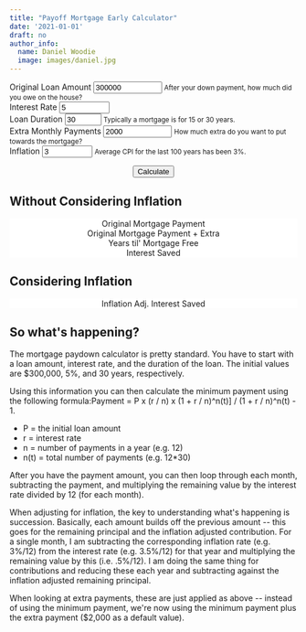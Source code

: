 ```yaml
---
title: "Payoff Mortgage Early Calculator"
date: '2021-01-01'
draft: no
author_info:
  name: Daniel Woodie
  image: images/daniel.jpg
---
```



<script src="https://unpkg.com/intersection-observer"></script>
<script src="https://unpkg.com/scrollama"></script>
<script src="https://d3js.org/d3.v6.js"></script>
<script src=//cdnjs.cloudflare.com/ajax/libs/seedrandom/2.3.10/seedrandom.min.js></script>

<main>
<form>
  <div class="container">
    <div class="row">
      <div class="form-group col-sm-3">
        <label for="original_loan_amount">Original Loan Amount</label>
        <input type="number" class="form-control" id="original_loan_amount" aria-describedby="original_loan_amount_help" value="300000" min="0" max="1000000000">
        <small id="original_loan_amount_help" class="form-text text-muted">After your down payment, how much did you owe on the house?</small>
      </div>
      <div class="form-group col-sm-2">
        <label for="interest_rate">Interest Rate</label>
        <input type="number" class="form-control" id="interest_rate" aria-describedby="annual_expenses_help" value="5" min="0" max="100" step=".01">
      </div>
      <div class="form-group col-sm-2">
        <label for="loan_duration">Loan Duration</label>
        <input type="number" class="form-control" id="loan_duration" aria-describedby="loan_duration" value="30" min="2" max="100">
        <small id="loan_duration_help" class="form-text text-muted">Typically a mortgage is for 15 or 30 years.</small>
      </div>
      <div class="form-group col-sm-3">
        <label for="extra_payments">Extra Monthly Payments</label>
        <input type="number" class="form-control" id="extra_payments" aria-describedby="extra_payments" value="2000" min="0" max="1000000000">
        <small id="extra_payments_help" class="form-text text-muted">How much extra do you want to put towards the mortgage?</small>
      </div>
      <div class="form-group col-sm-2">
        <label for="inflation_rate">Inflation</label>
        <input type="number" class="form-control" id="inflation_rate" aria-describedby="inflation_rate_help" value="3" min="0" max="100" step=".01">
        <small id="inflation_rate_help" class="form-text text-muted">Average CPI for the last 100 years has been 3%.</small>
      </div>
    </div>
  </div>
</form>

<section id="scrolly3">
    <div class="btn-holder">
    <button class="btn btn-primary vis-btn" onclick="runmortgagepayoff()">Calculate</button>
    </div>
    <figure>
      <div id="random_walk"></div>
    </figure>
</section>
<section>
<h2>Without Considering Inflation</h2>
  <figure>
    <div class="container">
        <div class="row">
          <div class="col-sm counter-header">Original Mortgage Payment
            <div id="original_mortgage_payment"></div>
          </div>
          <div class="col-sm counter-header">Original Mortgage Payment + Extra
            <div id="total_mortgage_payment"></div>
          </div>
          <div class="col-sm counter-header">Years til' Mortgage Free
            <div id="no_years_to_payoff"></div>
          </div>
          <div class="col-sm counter-header">Interest Saved
            <div id="amt_of_interest_saved"></div>
          </div>
        </div>
      </div>
  </figure>
<h2>Considering Inflation</h2>
  <figure>
    <div class="container">
        <div class="row">
          <div class="col-sm counter-header">Inflation Adj. Interest Saved
            <div id="infl_adj_amt_of_interest_saved"></div>
          </div>
        </div>
      </div>
  </figure>

</section>



## So what's happening?

The mortgage paydown calculator is pretty standard. You have to start with a loan amount, interest rate, and the duration of the loan. The initial values are $300,000, 5%, and 30 years, respectively.

Using this information you can then calculate the minimum payment using the following formula:Payment = P x (r / n) x (1 + r / n)^n(t)] / (1 + r / n)^n(t) - 1.

- P = the initial loan amount
- r = interest rate
- n = number of payments in a year (e.g. 12)
- n(t) = total number of payments (e.g. 12*30)

After you have the payment amount, you can then loop through each month, subtracting the payment, and multiplying the remaining value by the interest rate divided by 12 (for each month). 

When adjusting for inflation, the key to understanding what's happening is succession. Basically, each amount builds off the previous amount -- this goes for the remaining principal and the inflation adjusted contribution. For a single month, I am subtracting the corresponding inflation rate (e.g. 3%/12) from the interest rate (e.g. 3.5%/12) for that year and multiplying the remaining value by this (i.e. .5%/12). I am doing the same thing for contributions and reducing these each year and subtracting against the inflation adjusted remaining principal.

When looking at extra payments, these are just applied as above -- instead of using the minimum payment, we're now using the minimum payment plus the extra payment ($2,000 as a default value).

<section>


</section>
  
</main>


<style>

  #scrolly1, #scrolly2 {
    position: relative;
    background-color: #ffffff;
    padding: 1rem;
  }

  article {
    position: relative;
    padding: 0;
    max-width: 20rem;
    margin: 0 auto;
  }
  figure {
    position: -webkit-sticky;
    position: sticky;
    left: 0;
    width: 100%;
    margin: 0;
    -webkit-transform: translate3d(0, 0, 0);
    -moz-transform: translate3d(0, 0, 0);
    transform: translate3d(0, 0, 0);
    background-color: #fff;
    -webkit-transform:translateZ(0px);
    -moz-transform:translateZ(0px);
    -o-transform:translateZ(0px);
    transform:translateZ(0px);
    z-index:0;
  }
  
  figure p {
    text-align: center;
    padding: 1rem;
    position: absolute;
    top: 50%;
    left: 50%;
    -moz-transform: translate(-50%, -50%);
    -webkit-transform: translate(-50%, -50%);
    transform: translate(-50%, -50%);
    -webkit-transform:translateZ(0px);
    -moz-transform:translateZ(0px);
    -o-transform:translateZ(0px);
    transform:translateZ(0px);
    z-index:0;
    font-size: 8rem;
    font-weight: 900;
    color: #fff;
  }
  .step {
    position: relative;
    margin: 0 auto 2rem auto;
    color: #000000;
    background-color: #fff;
    border: 1px solid;
    box-shadow: 2px 5px 2px 2px #888888;
    text-align: center;
    -webkit-transform:translateZ(0px);
    -moz-transform:translateZ(1000px);
    -o-transform:translateZ(1000px);
    transform:translateZ(1000px);
    z-index:1000;
  }
  .step:last-child {
    margin-bottom: 80vh;
  }
  .step.is-active p {
    background-color: #3CB371;
    color: #fff;
  }
  .step p {
    text-align: center;
    padding: 1rem;
    font-size: 1.5rem;
    background-color: #d5d5d5;
    color: #fff;
  }
  .step div {
    padding-left: .5rem;
    padding-right: .5rem;
  }
  
  
  .btn-holder {
    text-align: center;
  }
  
  
  .overlay {
        fill: none;
        pointer-events: all;
    }

    .focus circle {
        fill: steelblue;
    }

    .tooltip {
        width: 150px;
        padding: 4px 10px;
        border: 1px solid #aaa;
        border-radius: 4px;
        box-shadow: 2px 2px 4px rgba(0,0,0,0.3);
        position: absolute;
        background-color: white;
        font-size: 14px;
        pointer-events: none;
        -webkit-transition: all 0.25s;
        -moz-transition: all 0.25s;
        -ms-transition: all 0.25s;
        -o-transition: all 0.25s;
        transition: all 0.25s;
        opacity: 1 !important;
    }

    .tooltip div {
        margin: 3px 0;
    }

    .tooltip-date, .tooltip-likes {
        font-weight: bold;
    }
    
    .counter-header {
      text-align:center;
    }
    
    #original_mortgage_payment, #total_mortgage_payment, #no_years_to_payoff, #amt_of_interest_saved, #infl_adj_amt_of_interest_saved {
      font-size: 40px;
    }

</style>



<script>

  
  // Calls for the final visualization
  // kick things off
  // set the dimensions and margins of the graph
  const margin_rw = {top: 10, right: 30, bottom: 30, left: 75},
    parentDivmd_rw = document.getElementById("random_walk");
    width_rw = parentDivmd_rw.clientWidth - margin_rw.left - margin_rw.right;
    height_rw = 400;
  
  const x_rw = d3.scaleLinear().range([0,width_rw]);
  const xAxis_rw = d3.axisBottom().scale(x_rw);
  
  const y_rw = d3.scaleLinear().range([height_rw, 0]);
    const yAxis_rw = d3.axisLeft().scale(y_rw);
  
  // append the svg object to the body of the page
  const svg_rw = d3.select("#random_walk")
    .append("svg")
      .attr("width", width_rw + margin_rw.left + margin_rw.right)
      .attr("height", height_rw + margin_rw.top + margin_rw.bottom)
    .append("g")
      .attr("transform", `translate(${margin_rw.left},${margin_rw.top})`);
  
  // text label for the y axis
  svg_rw.append("text")
      .attr("transform", "rotate(-90)")
      .attr("y", 0 - margin_rw.left)
      .attr("x",0 - (height_rw / 2))
      .attr("dy", "1em")
      .style("text-anchor", "middle")
      .text("Remaining Loan Amount in Dollars");
  
  // text label for the x axis
  svg_rw.append("text")             
      .attr("transform",
            "translate(" + (width_rw/2) + " ," + 
                           (height_rw + margin_rw.top + 20) + ")")
      .style("text-anchor", "middle")
      .text("Years");
  
  var legend_keys = ["Standard Paydown", "Inflation Adj. Standard", "With Extra Payments", "Inflation Adj. With Extra"];
    graph_colors = ["#003f5c", "#3CB371", "#a5a5a5", "#d5d5d5"];

  var lineLegend = svg_rw.selectAll(".lineLegend").data(legend_keys)
      .enter().append("g")
      .attr("class","lineLegend")
      .attr("transform", function (d,i) {
              return "translate(" + (width_rw/1.2 - margin_rw.right - margin_rw.left) + "," + (i*20)+")";
          });
  
  lineLegend.append("text").text(function (d) {return d;})
      .attr("transform", "translate(15,9)"); //align texts with boxes
  
  lineLegend.append("rect")
      .attr("fill", function (d, i) {return graph_colors[i]; })
      .attr("width", 10).attr("height", 10);
  

    
  
  function runmortgagepayoff(numsims) {
    
    // Remove everything from the last run
    svg_rw
      .selectAll(".loan_amount_paydown_line")
      .remove();
    svg_rw
      .selectAll(".extra_loan_amount_paydown_line")
      .remove();
    svg_rw
      .selectAll(".infl_loan_amount_paydown_line")
      .remove();
    svg_rw
      .selectAll(".infl_extra_loan_amount_paydown_line")
      .remove();
      
    // Instantiate inputs
    // ids: original_loan_amount, interest_rate, loan_duration, extra_payments
    var original_loan_amount = Number(document.getElementById('original_loan_amount').value);
      interest_rate = Math.round( (Number(document.getElementById('interest_rate').value) / 100) * 10000) / 10000;
      inflation_rate = Math.round( (Number(document.getElementById('inflation_rate').value) / 100) * 10000) / 10000;
      monthly_interest_rate = interest_rate / 12;
      monthly_inflation_rate = inflation_rate / 12;
      loan_duration = Number(document.getElementById('loan_duration').value);
      no_of_payments = loan_duration * 12;
      monthly_payment = Math.round(((original_loan_amount*monthly_interest_rate) * ((1+monthly_interest_rate) ** no_of_payments) ) / ( ((1+monthly_interest_rate) ** (no_of_payments))-1)*100) / 100;
      extra_payment = Number(document.getElementById('extra_payments').value);
      total_mortgage_payment = Math.round( (monthly_payment + extra_payment) * 100) / 100;
      standard_payoff = [];
      extra_payoff = [];
      new_no_years_to_payoff = [];
      amt_of_interest_saved = [];

    loan_amount_paydown = [{ser1: 0, ser2: original_loan_amount, ser3: 0}];
    extra_loan_amount_paydown = [{ser1: 0, ser2: original_loan_amount, ser3: 0}];
    infl_loan_amount_paydown = [{ser1: 0, ser2: original_loan_amount, ser3: 0, ser4: monthly_payment}];
    infl_extra_loan_amount_paydown = [{ser1: 0, ser2: original_loan_amount, ser3: 0, ser4: total_mortgage_payment}];
    
    for (let i = 1; i <= no_of_payments; i++) {
      
      // if it's the last iteration do something different
      if (i == (no_of_payments)) {

        infl_adj_payment = Math.round( (infl_loan_amount_paydown[i-1].ser2) * 100) / 100;
        
        loan_amount_paydown[i] = {ser1: Math.round(i/12 * 100) / 100, 
                                ser2: Math.round( ((loan_amount_paydown[i-1].ser2 * (1 + monthly_interest_rate) ) - monthly_payment) * 100) / 100, 
                                ser3: Math.round( (loan_amount_paydown[i-1].ser3 + monthly_payment) * 100) / 100};
                                
        infl_loan_amount_paydown[i] = {ser1: Math.round(i/12 * 100) / 100, 
                                     ser2: Math.round(((infl_loan_amount_paydown[i-1].ser2 * (1 + monthly_interest_rate - monthly_inflation_rate)) - (infl_adj_payment)) * 100) / 100, 
                                     ser3: Math.round( (infl_loan_amount_paydown[i-1].ser3 + (infl_adj_payment)) * 100) / 100,
                                     ser4: infl_adj_payment};

      } else {
      
        infl_adj_payment = Math.round( (infl_loan_amount_paydown[i-1].ser4 * (1 - monthly_inflation_rate)) * 100) / 100;

        loan_amount_paydown[i] = {ser1: Math.round(i/12 * 100) / 100, 
                                ser2: Math.round( ((loan_amount_paydown[i-1].ser2 * (1 + monthly_interest_rate) ) - monthly_payment) * 100) / 100, 
                                ser3: Math.round( (loan_amount_paydown[i-1].ser3 + monthly_payment) * 100) / 100};
                                
        infl_loan_amount_paydown[i] = {ser1: Math.round(i/12 * 100) / 100, 
                                     ser2: Math.round(((infl_loan_amount_paydown[i-1].ser2 * (1 + monthly_interest_rate - monthly_inflation_rate)) - (infl_adj_payment)) * 100) / 100, 
                                     ser3: Math.round( (infl_loan_amount_paydown[i-1].ser3 + (infl_adj_payment)) * 100) / 100,
                                     ser4: infl_adj_payment};
      
      }
      
      
                                
      if (extra_loan_amount_paydown[extra_loan_amount_paydown.length - 1].ser2 > 0) {
      
        extra_new_amount = Math.round( ((extra_loan_amount_paydown[i-1].ser2 * (1 + monthly_interest_rate) ) - (total_mortgage_payment)) * 100) / 100;
        infl_total_payment = Math.round( (infl_extra_loan_amount_paydown[i-1].ser4 * (1 - monthly_inflation_rate)) * 100) / 100;
        infl_extra_new_amount = Math.round( ((infl_extra_loan_amount_paydown[i-1].ser2 * (1 + monthly_interest_rate - monthly_inflation_rate)) - (infl_total_payment)) * 100) / 100;
        
        if (extra_new_amount > 0) {
        
          extra_loan_amount_paydown[i] = {ser1: Math.round(i/12 * 100) / 100, 
                                          ser2: extra_new_amount, 
                                          ser3: Math.round((extra_loan_amount_paydown[i-1].ser3 + total_mortgage_payment)*100) / 100};
                                          
          infl_extra_loan_amount_paydown[i] = {ser1: Math.round(i/12 * 100) / 100, 
                                               ser2: infl_extra_new_amount, 
                                               ser3: Math.round((infl_extra_loan_amount_paydown[i-1].ser3 + infl_total_payment)*100) / 100,
                                               ser4: infl_total_payment};
        
        } else {
        
          extra_loan_amount_paydown[i] = {ser1: Math.round(i/12 * 100) / 100, 
                                          ser2: 0, 
                                          ser3: Math.round( (extra_loan_amount_paydown[i-1].ser3 + extra_loan_amount_paydown[i-1].ser2) * 100) / 100};
          
          infl_extra_loan_amount_paydown[i] = {ser1: Math.round(i/12 * 100) / 100, 
                                               ser2: 0, 
                                               ser3: Math.round((infl_extra_loan_amount_paydown[i-1].ser3 + infl_extra_loan_amount_paydown[i-1].ser2)*100) / 100,
                                               ser4: infl_total_payment}
        
        }
      }
    
    };
    
    var amount_saved = Math.round( (d3.max(loan_amount_paydown, d => d.ser3) - d3.max(extra_loan_amount_paydown, d => d.ser3)) * 100)/100;
      infl_amount_saved = Math.round( (infl_loan_amount_paydown[infl_loan_amount_paydown.length - 1].ser3 - infl_extra_loan_amount_paydown[infl_extra_loan_amount_paydown.length - 1].ser3) * 100)/100;
      new_years = Math.round( (d3.max(extra_loan_amount_paydown, d => d.ser1)) * 10) / 10;
      

      
    update_counts("original_mortgage_payment", monthly_payment - 100, monthly_payment, false);
    update_counts("total_mortgage_payment", total_mortgage_payment - 100, total_mortgage_payment, false);
    update_counts("no_years_to_payoff", 0, new_years, true);
    update_counts("amt_of_interest_saved", amount_saved - 100, amount_saved, false);
    if (infl_amount_saved > 1) {
    
      update_counts("infl_adj_amt_of_interest_saved", infl_amount_saved - 1, infl_amount_saved, false);
    
    } else {
      update_counts("infl_adj_amt_of_interest_saved", infl_amount_saved + 1, infl_amount_saved, false);
    
    }
    

    // Draw the outline of the graph
    // Initialise a X axis:
    svg_rw.append("g")
      .attr("transform", `translate(0, ${height_rw})`)
      .attr("class","myXaxis_rw");
      
    // Create the X axis:
    x_rw.domain([0, loan_duration + 1]);
    svg_rw.selectAll(".myXaxis_rw")
      .call(xAxis_rw);
    
    const xScale_rw = d3
      .scaleLinear()
      .range([0, width_rw])
      .domain([0, loan_duration + 1]);
    
    // Initialize an Y axis
    svg_rw.append("g")
      .attr("class","myYaxis_rw");

    // create the Y axis
    y_rw.domain([0, original_loan_amount*1.1]);
    svg_rw.selectAll(".myYaxis_rw")
      .transition()
      .duration(1000)
      .call(yAxis_rw);
      
    // Create scales
    const yScale_rw = d3
      .scaleLinear()
      .range([height_rw, 0])
      .domain([0, original_loan_amount*1.1]);

    const line_rw = d3
               .line()
               .x(d => xScale_rw(d.ser1))
               .y(d => yScale_rw(d.ser2));

    // Add path
    const fire_number_rw = svg_rw
      .append("path")
      .datum(loan_amount_paydown)
      .attr("class", "loan_amount_paydown_line")
      .attr("fill", "none")
      .attr("stroke", "#003f5c")
      .attr("stroke-linejoin", "round")
      .attr("stroke-linecap", "round")
      .attr("stroke-width", 3)
      .attr("d", line_rw);
      
    const fire_numberLength_rw = fire_number_rw.node().getTotalLength();
    
    const fire_numberPath_rw = d3
      .transition()
      .ease(d3.easeSin)
      .duration(2000);
      
    fire_number_rw
      .attr("stroke-dashoffset", fire_numberLength_rw)
      .attr("stroke-dasharray", fire_numberLength_rw)
      .transition(fire_numberPath_rw)
      .attr("stroke-dashoffset", 0);
      
      
    const infl_fire_number_rw = svg_rw
      .append("path")
      .datum(infl_loan_amount_paydown)
      .attr("class", "infl_loan_amount_paydown_line")
      .attr("fill", "none")
      .attr("stroke", "#3CB371")
      .attr("stroke-linejoin", "round")
      .attr("stroke-linecap", "round")
      .attr("stroke-width", 3)
      .attr("d", line_rw);
      
    const infl_fire_numberLength_rw = infl_fire_number_rw.node().getTotalLength();
    
    const infl_fire_numberPath_rw = d3
      .transition()
      .delay(2000)
      .ease(d3.easeSin)
      .duration(2000);
      
    infl_fire_number_rw
      .attr("stroke-dashoffset", infl_fire_numberLength_rw)
      .attr("stroke-dasharray", infl_fire_numberLength_rw)
      .transition(infl_fire_numberPath_rw)
      .attr("stroke-dashoffset", 0);
      
      
    
    // Add path
    const extra_fire_number_rw = svg_rw
      .append("path")
      .datum(extra_loan_amount_paydown)
      .attr("class", "extra_loan_amount_paydown_line")
      .attr("fill", "none")
      .attr("stroke", "#a5a5a5")
      .attr("stroke-linejoin", "round")
      .attr("stroke-linecap", "round")
      .attr("stroke-width", 3)
      .attr("d", line_rw);
      
    const extra_fire_numberLength_rw = extra_fire_number_rw.node().getTotalLength();
    
    const extra_fire_numberPath_rw = d3
      .transition()
      .delay(4000)
      .ease(d3.easeSin)
      .duration(2000);
      
    extra_fire_number_rw
      .attr("stroke-dashoffset", extra_fire_numberLength_rw)
      .attr("stroke-dasharray", extra_fire_numberLength_rw)
      .transition(extra_fire_numberPath_rw)
      .attr("stroke-dashoffset", 0);
      
    const infl_extra_fire_number_rw = svg_rw
      .append("path")
      .datum(infl_extra_loan_amount_paydown)
      .attr("class", "infl_extra_loan_amount_paydown_line")
      .attr("fill", "none")
      .attr("stroke", "#d5d5d5")
      .attr("stroke-linejoin", "round")
      .attr("stroke-linecap", "round")
      .attr("stroke-width", 3)
      .attr("d", line_rw);
      
    const infl_extra_fire_numberLength_rw = infl_extra_fire_number_rw.node().getTotalLength();
    
    const infl_extra_fire_numberPath_rw = d3
      .transition()
      .delay(6000)
      .ease(d3.easeSin)
      .duration(2000);
      
    infl_extra_fire_number_rw
      .attr("stroke-dashoffset", infl_extra_fire_numberLength_rw)
      .attr("stroke-dasharray", infl_extra_fire_numberLength_rw)
      .transition(infl_extra_fire_numberPath_rw)
      .attr("stroke-dashoffset", 0);
  
  };
  
  // parse the date / time
  var bisectX = d3.bisector(function(d) { return d.ser1; }).left;
  
  function numberWithCommas(x) {
      return x.toString().replace(/\B(?=(\d{3})+(?!\d))/g, ",");
  }
  
  function update_counts(id, startamount, uptoamount, digits) {
    if (digits == true) {
      if (uptoamount > 0) {
        var counts=setInterval(updated);
        var upto=startamount;
        function updated(){
            var count= document.getElementById(id);
            upto += 1;
            count.innerHTML=numberWithCommas(upto/10);
            if(upto>=uptoamount*10)
            {
                clearInterval(counts);
            }
        }
      } else {
        // var count= document.getElementById(id);
        // count.innerHTML=numberWithCommas(uptoamount);
        var counts=setInterval(updated);
        var upto=100;
        function updated(){
            var count= document.getElementById(id);
            upto -= 1;
            count.innerHTML=numberWithCommas(upto/10);
            if(upto>=uptoamount*10)
            {
                clearInterval(counts);
            }
        }
      }
    } else {
      if (uptoamount > 0) {
        var counts=setInterval(updated);
        var upto=startamount;
        function updated(){
            var count= document.getElementById(id);
            count.innerHTML=numberWithCommas(++upto);
            if(upto===uptoamount)
            {
                clearInterval(counts);
            }
        }
      } else {
        // var count= document.getElementById(id);
        // count.innerHTML=numberWithCommas(uptoamount);
        var counts=setInterval(updated);
        var upto=startamount;
        function updated(){
            var count= document.getElementById(id);
            count.innerHTML=numberWithCommas(--upto);
            if(upto===uptoamount)
            {
                clearInterval(counts);
            }
        }
      }
    
    }
  }
  
  runmortgagepayoff();


</script>


